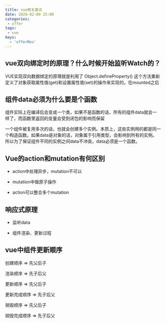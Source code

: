 ```yaml
---
title: vue相关面试
date: 2020-02-09 15:08
categories: 
 - offer
tags: 
 - vue
keys:
  - 'offerMes'
---
```


<!-- more -->

## vue双向绑定时的原理？什么时候开始监听Watch的？<Badge text="★★★" type="warn"/>

VUE实现双向数据绑定的原理就是利用了 Object.defineProperty() 这个方法重新定义了对象获取属性值(get)和设置属性值(set)的操作来实现的。在mounted之后

## 组件data必须为什么要是个函数

组件实际上在编译后会变成一个类，如果不是函数的话，所有的组件data就会一样了，而函数里返回的变量会受到闭包的影响而保留

一个组件被复用多次的话，也就会创建多个实例。本质上，这些实例用的都是同一个构造函数。如果data是对象的话，对象属于引用类型，会影响到所有的实例。所以为了保证组件不同的实例之间data不冲突，data必须是一个函数。
## Vue的action和mutation有何区别

- action中处理异步，mutation不可以

- mutation中做原子操作

- action可以整合多个mutation

## 响应式原理

- 监听data

- 组件渲染、更新过程

## vue中组件更新顺序

创建顺序 => 先父后子

渲染顺序 => 先子后父

更新顺序 => 先父后子

更新完成顺序 => 先子后父

销毁顺序 => 先父后子

销毁完成顺序 => 先子后父





